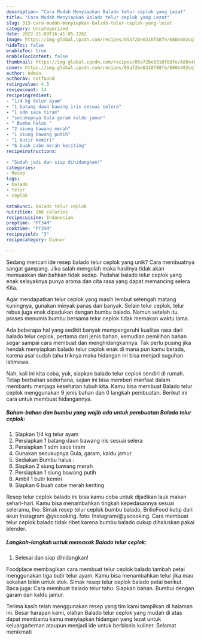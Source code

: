 ```yaml
---
description: "Cara Mudah Menyiapkan Balado telur ceplok yang Lezat"
title: "Cara Mudah Menyiapkan Balado telur ceplok yang Lezat"
slug: 315-cara-mudah-menyiapkan-balado-telur-ceplok-yang-lezat
category: Uncategorized
date: 2022-11-09T16:41:05.126Z
image: https://img-global.cpcdn.com/recipes/05a72be0310f88fe/680x482cq70/balado-telur-ceplok-foto-resep-utama.jpg
hideToc: false
enableToc: true
enableTocContent: false
thumbnail: https://img-global.cpcdn.com/recipes/05a72be0310f88fe/680x482cq70/balado-telur-ceplok-foto-resep-utama.jpg
cover: https://img-global.cpcdn.com/recipes/05a72be0310f88fe/680x482cq70/balado-telur-ceplok-foto-resep-utama.jpg
author: Admin
authorAv: notfound
ratingvalue: 4.5
reviewcount: 14
recipeingredient:
- "1/4 kg telur ayam"
- "1 batang daun bawang iris sesuai selera"
- "1 sdm saos tiram"
- "secukupnya Gula garam kaldu jamur"
- " Bumbu halus "
- "2 siung bawang merah"
- "1 siung bawang putih"
- "1 butir kemiri"
- "6 buah cabe merah keriting"
recipeinstructions:

- "Sudah jadi dan siap dihidangkan!"
categories:
- Resep
tags:
- balado
- telur
- ceplok

katakunci: balado telur ceplok 
nutrition: 266 calories
recipecuisine: Indonesian
preptime: "PT34M"
cooktime: "PT35M"
recipeyield: "3"
recipecategory: Dinner

---
```





Sedang mencari ide resep balado telur ceplok yang unik? Cara membuatnya sangat gampang. Jika salah mengolah maka hasilnya tidak akan memuaskan dan bahkan tidak sedap. Padahal balado telur ceplok yang enak selayaknya punya aroma dan cita rasa yang dapat memancing selera Kita.





Agar mendapatkan telur ceplok yang masih lembut setengah matang kuningnya, gunakan minyak panas dan banyak. Selain telur ceplok, telur rebus juga enak dipadukan dengan bumbu balado. Namun setelah itu, proses menumis bumbu bersama telur ceplok tidak memakan waktu lama.

Ada beberapa hal yang sedikit banyak mempengaruhi kualitas rasa dari balado telur ceplok, pertama dari jenis bahan, kemudian pemilihan bahan segar sampai cara membuat dan menghidangkannya. Tak perlu pusing jika hendak menyiapkan balado telur ceplok enak di mana pun kamu berada, karena asal sudah tahu triknya maka hidangan ini bisa menjadi suguhan istimewa.






Nah, kali ini kita coba, yuk, siapkan balado telur ceplok sendiri di rumah. Tetap berbahan sederhana, sajian ini bisa memberi manfaat dalam membantu menjaga kesehatan tubuh kita. Kamu bisa membuat Balado telur ceplok menggunakan 9 jenis bahan dan 0 langkah pembuatan. Berikut ini cara untuk membuat hidangannya.

<!--inarticleads1-->

##### Bahan-bahan dan bumbu yang wajib ada untuk pembuatan Balado telur ceplok:

1. Siapkan 1/4 kg telur ayam
1. Persiapkan 1 batang daun bawang iris sesuai selera
1. Persiapkan 1 sdm saos tiram
1. Gunakan secukupnya Gula, garam, kaldu jamur
1. Sediakan  Bumbu halus :
1. Siapkan 2 siung bawang merah
1. Persiapkan 1 siung bawang putih
1. Ambil 1 butir kemiri
1. Siapkan 6 buah cabe merah keriting


Resep telur ceplok balado ini bisa kamu coba untuk dijadikan lauk makan sehari-hari. Kamu bisa menambahkan tingkah kepedasannya sesuai seleramu, lho. Simak resep telur ceplok bumbu balado, BrilioFood kutip dari akun Instagram @yscooking. foto: Instagram/@yscooking. Cara membuat telur ceplok balado tidak ribet karena bumbu balado cukup dihaluskan pakai blender. 

<!--inarticleads2-->

##### Langkah-langkah untuk memasak Balado telur ceplok:


1. Selesai dan siap dihidangkan!

Foodplace membagikan cara membuat telur ceplok balado tambah petai menggunakan tiga butir telur ayam. Kamu bisa menambahkan telur jika mau sekalian bikin untuk stok. Simak resep telur ceplok balado petai berikut. Baca juga: Cara membuat balado telur tahu: Siapkan bahan. Bumbui dengan garam dan kaldu jamur. 

Terima kasih telah menggunakan resep yang tim kami tampilkan di halaman ini. Besar harapan kami, olahan Balado telur ceplok yang mudah di atas dapat membantu kamu menyiapkan hidangan yang lezat untuk keluarga/teman ataupun menjadi ide untuk berbisnis kuliner. Selamat menikmati

